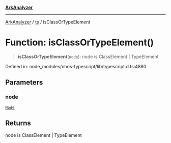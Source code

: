 [**ArkAnalyzer**](../../../../README.md)

***

[ArkAnalyzer](../../../../globals.md) / [ts](../README.md) / isClassOrTypeElement

# Function: isClassOrTypeElement()

> **isClassOrTypeElement**(`node`): node is ClassElement \| TypeElement

Defined in: node\_modules/ohos-typescript/lib/typescript.d.ts:4880

## Parameters

### node

[`Node`](../interfaces/Node.md)

## Returns

node is ClassElement \| TypeElement
